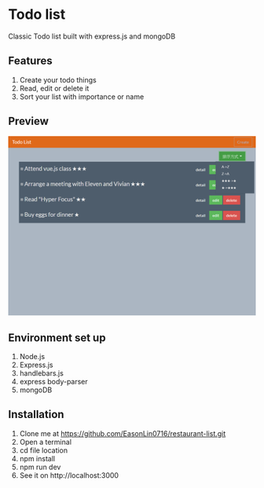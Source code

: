 # Todo list
Classic Todo list built with express.js and mongoDB
## Features
1. Create your todo things
2. Read, edit or delete it
3. Sort your list with importance or name
## Preview
![Cover](https://github.com/EasonLin0716/todo-list/blob/master/previews/todo-list-cover.png)
## Environment set up
1. Node.js
2. Express.js
3. handlebars.js
4. express body-parser
5. mongoDB
## Installation
1. Clone me at https://github.com/EasonLin0716/restaurant-list.git
2. Open a terminal
3. cd file location
4. npm install
5. npm run dev
6. See it on http://localhost:3000